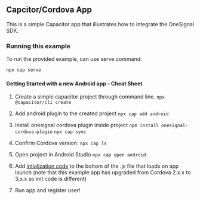 ## Capcitor/Cordova App

This is a simple Capacitor app that illustrates how to integrate the OneSignal SDK.

### Running this example

To run the provided example, can use serve command:

```bash
npx cap serve
```
#### Getting Started with a new Android app - Cheat Sheet

1. Create a simple capacitor project through command line.
```npx @capacitor/cli create```

2. Add android plugin to the created project
```npx cap add android```

3. Install onesignal cordova plugin inside project
```npm install onesignal-cordova-plugin```
```npx cap sync```

4. Confirm Cordova version:
```npx cap ls```

5. Open project in Android Studio
```npx cap open android```

6. Add [intialization code](https://documentation.onesignal.com/docs/ionic-sdk-setup#android-requirements) to the bottom of the .js file that loads on app launch (note that this example app has upgraded from Cordova 2.x.x to 3.x.x so init code is different)

7. Run app and register user!
